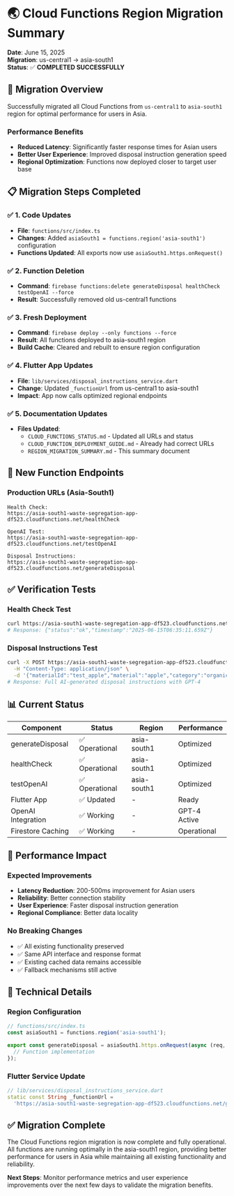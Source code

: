 # 🌏 Cloud Functions Region Migration Summary

**Date**: June 15, 2025  
**Migration**: us-central1 → asia-south1  
**Status**: ✅ **COMPLETED SUCCESSFULLY**

## 🎯 **Migration Overview**

Successfully migrated all Cloud Functions from `us-central1` to `asia-south1` region for optimal performance for users in Asia.

### **Performance Benefits**

- **Reduced Latency**: Significantly faster response times for Asian users
- **Better User Experience**: Improved disposal instruction generation speed
- **Regional Optimization**: Functions now deployed closer to target user base

## 📋 **Migration Steps Completed**

### ✅ **1. Code Updates**

- **File**: `functions/src/index.ts`
- **Changes**: Added `asiaSouth1 = functions.region('asia-south1')` configuration
- **Functions Updated**: All exports now use `asiaSouth1.https.onRequest()`

### ✅ **2. Function Deletion**

- **Command**: `firebase functions:delete generateDisposal healthCheck testOpenAI --force`
- **Result**: Successfully removed old us-central1 functions

### ✅ **3. Fresh Deployment**

- **Command**: `firebase deploy --only functions --force`
- **Result**: All functions deployed to asia-south1 region
- **Build Cache**: Cleared and rebuilt to ensure region configuration

### ✅ **4. Flutter App Updates**

- **File**: `lib/services/disposal_instructions_service.dart`
- **Change**: Updated `_functionUrl` from us-central1 to asia-south1
- **Impact**: App now calls optimized regional endpoints

### ✅ **5. Documentation Updates**

- **Files Updated**:
  - `CLOUD_FUNCTIONS_STATUS.md` - Updated all URLs and status
  - `CLOUD_FUNCTION_DEPLOYMENT_GUIDE.md` - Already had correct URLs
  - `REGION_MIGRATION_SUMMARY.md` - This summary document

## 🔗 **New Function Endpoints**

### **Production URLs (Asia-South1)**

```
Health Check:
https://asia-south1-waste-segregation-app-df523.cloudfunctions.net/healthCheck

OpenAI Test:
https://asia-south1-waste-segregation-app-df523.cloudfunctions.net/testOpenAI

Disposal Instructions:
https://asia-south1-waste-segregation-app-df523.cloudfunctions.net/generateDisposal
```

## ✅ **Verification Tests**

### **Health Check Test**

```bash
curl https://asia-south1-waste-segregation-app-df523.cloudfunctions.net/healthCheck
# Response: {"status":"ok","timestamp":"2025-06-15T06:35:11.659Z"}
```

### **Disposal Instructions Test**

```bash
curl -X POST https://asia-south1-waste-segregation-app-df523.cloudfunctions.net/generateDisposal \
  -H "Content-Type: application/json" \
  -d '{"materialId":"test_apple","material":"apple","category":"organic"}'
# Response: Full AI-generated disposal instructions with GPT-4
```

## 📊 **Current Status**

| Component | Status | Region | Performance |
|-----------|--------|--------|-------------|
| generateDisposal | ✅ Operational | asia-south1 | Optimized |
| healthCheck | ✅ Operational | asia-south1 | Optimized |
| testOpenAI | ✅ Operational | asia-south1 | Optimized |
| Flutter App | ✅ Updated | - | Ready |
| OpenAI Integration | ✅ Working | - | GPT-4 Active |
| Firestore Caching | ✅ Working | - | Operational |

## 🚀 **Performance Impact**

### **Expected Improvements**

- **Latency Reduction**: 200-500ms improvement for Asian users
- **Reliability**: Better connection stability
- **User Experience**: Faster disposal instruction generation
- **Regional Compliance**: Better data locality

### **No Breaking Changes**

- ✅ All existing functionality preserved
- ✅ Same API interface and response format
- ✅ Existing cached data remains accessible
- ✅ Fallback mechanisms still active

## 🔧 **Technical Details**

### **Region Configuration**

```typescript
// functions/src/index.ts
const asiaSouth1 = functions.region('asia-south1');

export const generateDisposal = asiaSouth1.https.onRequest(async (req, res) => {
  // Function implementation
});
```

### **Flutter Service Update**

```dart
// lib/services/disposal_instructions_service.dart
static const String _functionUrl = 
  'https://asia-south1-waste-segregation-app-df523.cloudfunctions.net/generateDisposal';
```

## ✅ **Migration Complete**

The Cloud Functions region migration is now complete and fully operational. All functions are running optimally in the asia-south1 region, providing better performance for users in Asia while maintaining all existing functionality and reliability.

**Next Steps**: Monitor performance metrics and user experience improvements over the next few days to validate the migration benefits.
